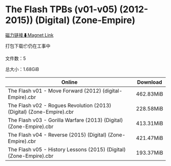 # The Flash TPBs (v01-v05) (2012-2015)) (Digital) (Zone-Empire)

[磁力链接⬇Magnet Link](magnet:?xt=urn:btih:d82f75508d88ce0cee27fe71d3355b1b082016f6&dn=The%20Flash%20TPBs%20%28v01-v05%29%20%282012-2015%29%29%20%28Digital%29%20%28Zone-Empire%29)

打包下载📦仍在工事中

文件数：5

总大小：1.68GiB

Online | Download
--- | ---
The Flash v01 - Move Forward (2012) (digital-Empire).cbr | 462.83MiB
The Flash v02 - Rogues Revolution (2013) (Digital) (Zone-Empire).cbr | 228.58MiB
The Flash v03 - Gorilla Warfare (2013) (Digital) (Zone-Empire).cbr | 413.31MiB
The Flash v04 - Reverse (2015) (Digital) (Zone-Empire).cbr | 421.47MiB
The Flash v05 - History Lessons (2015) (Digital) (Zone-Empire).cbr | 193.37MiB